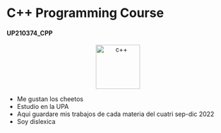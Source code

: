 # C++ Programming Course 
#### UP210374_CPP
<div align ="center">
<img alt="c++" height="100" src="imagenes/logo.jpg"/>
</div>



* Me gustan los cheetos
* Estudio en la UPA
* Aqui guardare mis trabajos de cada materia del cuatri sep-dic 2022
* Soy dislexica


